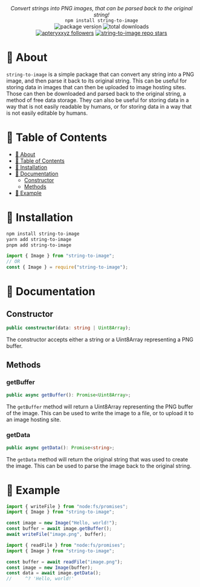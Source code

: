 <div align="center">
    <i>Convert strings into PNG images, that can be parsed back to the original string!</i><br>
    <code>npm install string-to-image</code>
</div>

<div align="center">
    <img alt="package version" src="https://img.shields.io/npm/v/string-to-image?label=version">
    <img alt="total downloads" src="https://img.shields.io/npm/dt/string-to-image">
    <br>
    <a href="https://github.com/apteryxxyz"><img alt="apteryxxyz followers" src="https://img.shields.io/github/followers/apteryxxyz?style=social"></a>
    <a href="https://github.com/apteryxxyz/string-to-image"><img alt="string-to-image repo stars" src="https://img.shields.io/github/stars/apteryxxyz/string-to-image?style=social"></a>
</div>

# 🤔 About

`string-to-image` is a simple package that can convert any string into a PNG image, and then parse it back to its original string. This can be useful for storing data in images that can then be uploaded to image hosting sites. Those can then be downloaded and parsed back to the original string, a method of free data storage. They can also be useful for storing data in a way that is not easily readable by humans, or for storing data in a way that is not easily editable by humans.

<!--
Doesn't format well on GitHub
Image doesn't appear on NPM due to test/data.png not existing in the NPM package
TODO: Replace with a better **graphic** example

<div style="display:flex;align-items:center;justify-content:center;gap:10px;">
  <div style="width:250px">According to all known laws of aviation, there is no way a bee should be able to fly. Its wings are too small to get its fat little body off the ground. The bee, of course, flies anyway because bees don't care what humans think is impossible... [and 49906 characters more]</div>
  <span style="font-size:50px">→</span>
  <img src="test/data.png" style="width:200px" />
</div> -->

# 🏓 Table of Contents

- [🤔 About](#-about)
- [🏓 Table of Contents](#-table-of-contents)
- [📩 Installation](#-installation)
- [📖 Documentation](#-documentation)
  - [Constructor](#constructor)
  - [Methods](#methods)
- [📝 Example](#-example)

# 📩 Installation

```bash
npm install string-to-image
yarn add string-to-image
pnpm add string-to-image
```

```js
import { Image } from "string-to-image";
// OR
const { Image } = require("string-to-image");
```

# 📖 Documentation

## Constructor

```ts
public constructor(data: string | Uint8Array);
```

The constructor accepts either a string or a Uint8Array representing a PNG buffer.

## Methods

### getBuffer

```ts
public async getBuffer(): Promise<Uint8Array>;
```

The `getBuffer` method will return a Uint8Array representing the PNG buffer of the image. This can be used to write the image to a file, or to upload it to an image hosting site.

### getData

```ts
public async getData(): Promise<string>;
```

The `getData` method will return the original string that was used to create the image. This can be used to parse the image back to the original string.

# 📝 Example

```js
import { writeFile } from "node:fs/promises";
import { Image } from "string-to-image";

const image = new Image("Hello, world!");
const buffer = await image.getBuffer();
await writeFile("image.png", buffer);
```

```js
import { readFile } from "node:fs/promises";
import { Image } from "string-to-image";

const buffer = await readFile("image.png");
const image = new Image(buffer);
const data = await image.getData();
//     ^? 'Hello, world!'
```
